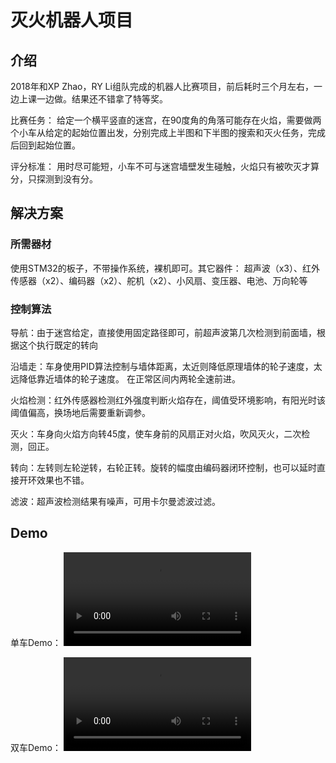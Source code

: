 # 灭火机器人项目

## 介绍
2018年和XP Zhao，RY Li组队完成的机器人比赛项目，前后耗时三个月左右，一边上课一边做。结果还不错拿了特等奖。

比赛任务：
给定一个横平竖直的迷宫，在90度角的角落可能存在火焰，需要做两个小车从给定的起始位置出发，分别完成上半图和下半图的搜索和灭火任务，完成后回到起始位置。

评分标准：
用时尽可能短，小车不可与迷宫墙壁发生碰触，火焰只有被吹灭才算分，只探测到没有分。


## 解决方案

### 所需器材
使用STM32的板子，不带操作系统，裸机即可。其它器件：
超声波（x3）、红外传感器（x2）、编码器（x2）、舵机（x2）、小风扇、变压器、电池、万向轮等


### 控制算法
导航：由于迷宫给定，直接使用固定路径即可，前超声波第几次检测到前面墙，根据这个执行既定的转向

沿墙走：车身使用PID算法控制与墙体距离，太近则降低原理墙体的轮子速度，太远降低靠近墙体的轮子速度。 在正常区间内两轮全速前进。

火焰检测：红外传感器检测红外强度判断火焰存在，阈值受环境影响，有阳光时该阈值偏高，换场地后需要重新调参。

灭火：车身向火焰方向转45度，使车身前的风扇正对火焰，吹风灭火，二次检测，回正。

转向：左转则左轮逆转，右轮正转。旋转的幅度由编码器闭环控制，也可以延时直接开环效果也不错。

滤波：超声波检测结果有噪声，可用卡尔曼滤波过滤。


## Demo

单车Demo：
<video src="./readme-data/单车原视频.mp4"></video>

双车Demo：
<video src="./readme-data/双车原视频.mp4"></video>